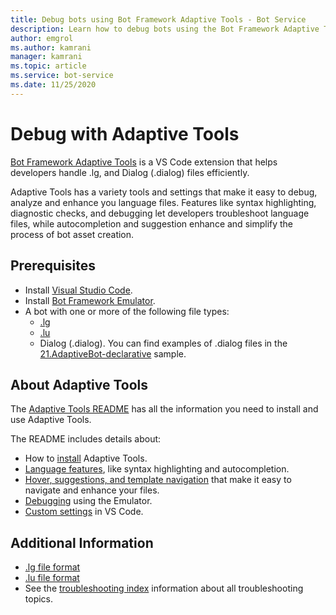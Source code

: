 ```yaml
---
title: Debug bots using Bot Framework Adaptive Tools - Bot Service
description: Learn how to debug bots using the Bot Framework Adaptive Tools Microsoft VS Code extension.
author: emgrol
ms.author: kamrani
manager: kamrani
ms.topic: article
ms.service: bot-service
ms.date: 11/25/2020
---
```


# Debug with Adaptive Tools

[Bot Framework Adaptive Tools](https://aka.ms/adaptive-tool) is a VS Code extension that helps developers handle .lg, and Dialog (.dialog) files efficiently.

Adaptive Tools has a variety tools and settings that make it easy to debug, analyze and enhance you language files. Features like syntax highlighting, diagnostic checks, and debugging let developers troubleshoot language files, while autocompletion and suggestion enhance and simplify the process of bot asset creation.

## Prerequisites

- Install [Visual Studio Code](https://aka.ms/vscode-downloads).
- Install [Bot Framework Emulator](https://aka.ms/Emulator-wiki-getting-started).
- A bot with one or more of the following file types:
    - [.lg](file-format/bot-builder-lg-file-format.md)
    - [.lu](file-format/bot-builder-lu-file-format.md)
    - Dialog (.dialog). You can find examples of .dialog files in the [21.AdaptiveBot-declarative](https://aka.ms/dotnet-21-adaptivebot-declarative-sample) sample.

## About Adaptive Tools

The [Adaptive Tools README](https://aka.ms/adaptive-tool-readme) has all the information you need to install and use Adaptive Tools.

The README includes details about:

- How to [install](https://aka.ms/adaptive-tool-readme#getting-started) Adaptive Tools.
- [Language features](https://aka.ms/adaptive-tool-readme#language-features), like syntax highlighting and autocompletion.
- [Hover, suggestions, and template navigation](https://aka.ms/adaptive-tool-#hover-suggestions-and-navigation) that make it easy to navigate and enhance your files.
- [Debugging](https://aka.ms/adaptive-tool-readme#debugging) using the Emulator.
- [Custom settings](https://aka.ms/adaptive-tool-readme#adaptive-tool-settings) in VS Code.

## Additional Information

- [.lg file format](file-format/bot-builder-lg-file-format.md)
- [.lu file format](file-format/bot-builder-lu-file-format.md)
- See the [troubleshooting index](bot-service-troubleshoot-index.md) information about all troubleshooting topics.
